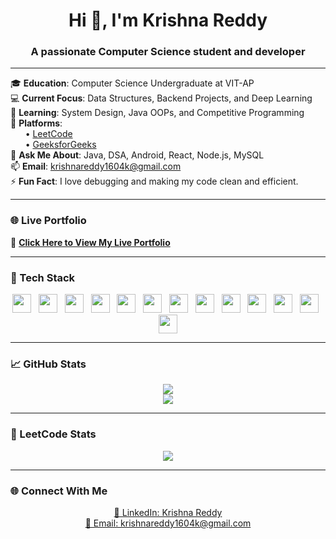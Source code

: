 <h1 align="center">Hi 👋, I'm Krishna Reddy</h1>
<h3 align="center">A passionate Computer Science student and developer</h3>

---

🎓 **Education**: Computer Science Undergraduate at VIT-AP  
💻 **Current Focus**: Data Structures, Backend Projects, and Deep Learning  
📘 **Learning**: System Design, Java OOPs, and Competitive Programming  
🧠 **Platforms**:  
&nbsp;&nbsp;&nbsp;&nbsp;&nbsp;&nbsp;• [LeetCode](https://leetcode.com/u/krishnareddy_22bce20126/)  
&nbsp;&nbsp;&nbsp;&nbsp;&nbsp;&nbsp;• [GeeksforGeeks](https://www.geeksforgeeks.org/user/krishnareddy_22bce20126/)  
💬 **Ask Me About**: Java, DSA, Android, React, Node.js, MySQL  
📫 **Email**: krishnareddy1604k@gmail.com  
⚡ **Fun Fact**: I love debugging and making my code clean and efficient.

---

### 🌐 Live Portfolio

🚀 [**Click Here to View My Live Portfolio**](https://www.saikrishnareddy.dev/)

---

### 🧰 Tech Stack

<p align="center">
  <img src="https://skillicons.dev/icons?i=java" height="30" />&nbsp;&nbsp;
  <img src="https://skillicons.dev/icons?i=python" height="30" />&nbsp;&nbsp;
  <img src="https://skillicons.dev/icons?i=kotlin" height="30" />&nbsp;&nbsp;
  <img src="https://skillicons.dev/icons?i=react" height="30" />&nbsp;&nbsp;
  <img src="https://skillicons.dev/icons?i=nodejs" height="30" />&nbsp;&nbsp;
  <img src="https://skillicons.dev/icons?i=mongodb" height="30" />&nbsp;&nbsp;
  <img src="https://skillicons.dev/icons?i=mysql" height="30" />&nbsp;&nbsp;
  <img src="https://skillicons.dev/icons?i=html" height="30" />&nbsp;&nbsp;
  <img src="https://skillicons.dev/icons?i=css" height="30" />&nbsp;&nbsp;
  <img src="https://skillicons.dev/icons?i=js" height="30" />&nbsp;&nbsp;
  <img src="https://skillicons.dev/icons?i=git" height="30" />&nbsp;&nbsp;
  <img src="https://skillicons.dev/icons?i=github" height="30" />&nbsp;&nbsp;
  <img src="https://skillicons.dev/icons?i=docker" height="30" />
</p>

---

### 📈 GitHub Stats

<p align="center">
  <img src="https://github-readme-stats.vercel.app/api?username=krishnareddy756&show_icons=true&theme=github_dark&hide_title=true" />
  <br/>
  <img src="https://github-readme-streak-stats.herokuapp.com/?user=krishnareddy756&theme=github-dark" />
</p>

---

### 🏅 LeetCode Stats

<p align="center">
  <a href="https://leetcode.com/u/krishnareddy_22bce20126/" target="_blank">
    <img src="https://leetcode.card.workers.dev/krishnareddy_22bce20126?theme=dark" />
  </a>
</p>

---

### 🌐 Connect With Me

<p align="center">
  <a href="https://www.linkedin.com/in/krishna-reddy-ab8017275/">🔗 LinkedIn: Krishna Reddy</a><br/>
  <a href="mailto:krishnareddy1604k@gmail.com">📧 Email: krishnareddy1604k@gmail.com</a>
</p>
